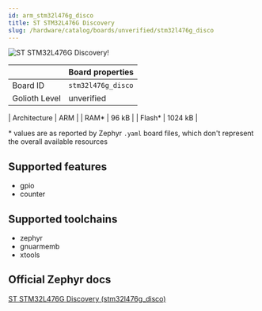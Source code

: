 ```yaml
---
id: arm_stm32l476g_disco
title: ST STM32L476G Discovery
slug: /hardware/catalog/boards/unverified/stm32l476g_disco
---
```


[//]: # (This is an auto-generated file, do not edit! Changes to it will be lost upon re-generation)

![ST STM32L476G Discovery!](/img/boards/arm/stm32l476g_disco.jpg "ST STM32L476G Discovery")

|                | Board properties     |
| -------------  | -------------------- |
| Board ID       | `stm32l476g_disco` |
| Golioth Level  | unverified       |

| Architecture   | ARM |
| RAM*           | 96 kB |
| Flash*         | 1024 kB |

\* values are as reported by Zephyr `.yaml` board files, which don't represent the overall available resources



## Supported features

* gpio
* counter

## Supported toolchains

* zephyr
* gnuarmemb
* xtools

## Official Zephyr docs

[ST STM32L476G Discovery (stm32l476g_disco)](https://docs.zephyrproject.org/latest/boards/arm/stm32l476g_disco/doc/index.html)
